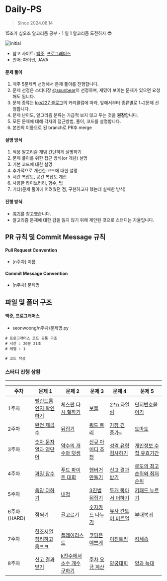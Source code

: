 # Daily-PS
> Since 2024.08.14

15조가 십오조 알고리즘 공부 - 1 일 1 알고리즘 도전하자 😎

![initial](https://github.com/user-attachments/assets/3e5d4b04-6bda-4ad0-b87b-4db5f70d577d)


- 참고 사이트: [백준](https://www.acmicpc.net/), [프로그래머스](https://programmers.co.kr/)
- 언어: 파이썬, JAVA 

#### 문제 풀이

1. 매주 5문제씩 선정해서 문제 풀이를 진행합니다.
2. 문제 선정은 스터디장 [@ssunbear](https://github.com/ssunbear)이 선정하며, 재밌어 보이는 문제가 있으면 요청해도 됩니다.
3. 문제 종류는 [kks227 블로그](https://hackmd.io/@vDYuayGbQx2U_xVJEZme8A/Algorithm_Study)의 커리큘럼에 따라, 앞에서부터 종류별로 1~2문제 선정합니다.
4. 문제 난이도, 알고리즘 분류는 가급적 보지 않고 푸는 것을 **권장**합니다.
5. 모든 문제에 대해 각자의 접근방법, 풀이, 코드를 설명합니다.
6. 본인의 이름으로 된 branch로 PR후 merge

#### 설명 방식

1. 적용 알고리즘 개념 간단하게 설명하기
2. 문제 풀이를 위한 접근 방식(or 개념) 설명
3. 기본 코드에 대한 설명
4. 추가적으로 개선한 코드에 대한 설명
5. 시간 복잡도, 공간 복잡도 계산
6. 사용한 라이브러리, 함수, 팁
7. 기타(문제 풀이에 어려웠던 점, 구현하고자 했는데 실패한 방식)

#### 진행 방식

- [여기](https://github.com/soo5717/2021-Algorithm-Study#readme)를 참고했습니다.
- 알고리즘 문제에 대한 감을 잃지 않기 위해 제안된 것으로 스터디는 자율입니다.
 
## PR 규칙 및 Commit Message 규칙

#### Pull Request Convention

- [n주차] 이름

#### Commit Message Convention

- [n주차] 문제명

## 파일 및 폴더 구조

#### 백준, 프로그래머스

- seonwoong/n주차/문제명.py

```
# 프로그래머스 코드 공통 구조
# 시간 : 20분 21초
# 레벨 : 1

# 코드 작성
```

### 스터디 진행 상황

---
| **주차** | **문제 1**                                               | **문제 2**                                                 | **문제 3**                                                | **문제 4**                                                 | **문제 5**                                             |
| -------- | -------------------------------------------------------- | ---------------------------------------------------------- | --------------------------------------------------------- | ---------------------------------------------------------- | ------------------------------------------------------ |
| 1주차    | [팰린드롬인지 확인하기](https://www.acmicpc.net/problem/10988)   | [체스판 다시 칠하기](https://www.acmicpc.net/problem/1018) | [보물](https://www.acmicpc.net/problem/1026)              | [2\*n 타일링](https://www.acmicpc.net/problem/11726)       | [단지번호붙이기](https://www.acmicpc.net/problem/2667) |
| 2주차    | [완전 제곱수](https://www.acmicpc.net/problem/1977)      | [뒤집기](https://www.acmicpc.net/problem/1439)      | [쿼드 트리](https://www.acmicpc.net/problem/1992)         | [가장 긴 증가~](https://www.acmicpc.net/problem/11053) | [토마토](https://acmicpc.net/problem/7576)        |
| 3주차    | [숫자 문자열과 영단어](https://school.programmers.co.kr/learn/courses/30/lessons/81301)     | [약수의 개수와 덧셈](https://school.programmers.co.kr/learn/courses/30/lessons/77884)      | [신규 아이디 추천](https://school.programmers.co.kr/learn/courses/30/lessons/72410)         | [성격 유형 검사하기](https://school.programmers.co.kr/learn/courses/30/lessons/118666) | [개인정보 수집 유효기간](https://school.programmers.co.kr/learn/courses/30/lessons/150370)    |
| 4주차    | [과일 장수](https://school.programmers.co.kr/learn/courses/30/lessons/135808)     | [푸드 파이트 대회](https://school.programmers.co.kr/learn/courses/30/lessons/134240)      | [햄버거 만들기](https://school.programmers.co.kr/learn/courses/30/lessons/133502)         | [신고 결과 받기](https://school.programmers.co.kr/learn/courses/30/lessons/92334) | [로또의 최고 순위와 최저 순위](https://school.programmers.co.kr/learn/courses/30/lessons/77484)    |
| 5주차    | [음양 더하기](https://school.programmers.co.kr/learn/courses/30/lessons/76501)     | [내적](https://school.programmers.co.kr/learn/courses/30/lessons/70128)      | [3진법 뒤집기](https://school.programmers.co.kr/learn/courses/30/lessons/68935)         | [두개 뽑아서 더하기](https://school.programmers.co.kr/learn/courses/30/lessons/68644) | [키패드 누르기](https://school.programmers.co.kr/learn/courses/30/lessons/67256)    |
| 6주차(HARD)   | [점찍기](https://school.programmers.co.kr/learn/courses/30/lessons/140107) | [귤고르기](https://school.programmers.co.kr/learn/courses/30/lessons/138476) | [숫자카드 나누기](https://school.programmers.co.kr/learn/courses/30/lessons/135807) | [유사 칸토어 비트열](https://school.programmers.co.kr/learn/courses/30/lessons/148652) | [부대복귀](https://school.programmers.co.kr/learn/courses/30/lessons/132266) |
| 7주차    |[한조서열정리하고옴ㅋㅋ](https://www.acmicpc.net/problem/14659)    | [플레이리스트](https://www.acmicpc.net/problem/12872)   |[코딩은 예쁘게](https://www.acmicpc.net/problem/2879)  | [이진트리](https://www.acmicpc.net/problem/13325)   |  [킹세종](https://acmicpc.net/problem/8193)             |
| 8주차   | [신고 결과 받기](https://school.programmers.co.kr/learn/courses/30/lessons/92334) | [k진수에서 소수 개수 구하기](https://school.programmers.co.kr/learn/courses/30/lessons/92335) | [주차 요금 계산](https://school.programmers.co.kr/learn/courses/30/lessons/92341) | [양궁대회](https://school.programmers.co.kr/learn/courses/30/lessons/92342) | [양과 늑대](https://school.programmers.co.kr/learn/courses/30/lessons/92343) |
